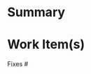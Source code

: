 <!-- Thank you for submitting a Pull Request. If you're new to contributing to BCApps please read our pull request guideline below
* https://github.com/microsoft/BCApps/Contributing.md
-->
# Summary <!-- Provide a general summary of your changes -->

# Work Item(s) <!-- Add the issue number here after the # -->
Fixes #